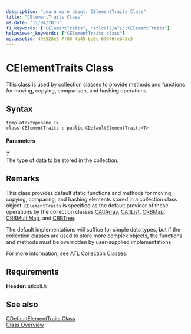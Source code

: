 ```yaml
---
description: "Learn more about: CElementTraits Class"
title: "CElementTraits Class"
ms.date: "11/04/2016"
f1_keywords: ["CElementTraits", "atlcoll/ATL::CElementTraits"]
helpviewer_keywords: ["CElementTraits class"]
ms.assetid: 496528e5-7f80-4b45-be0c-6f646feb43c5
---
```

# CElementTraits Class

This class is used by collection classes to provide methods and functions for moving, copying, comparison, and hashing operations.

## Syntax

```
template<typename T>
class CElementTraits : public CDefaultElementTraits<T>
```

#### Parameters

*T*<br/>
The type of data to be stored in the collection.

## Remarks

This class provides default static functions and methods for moving, copying, comparing, and hashing elements stored in a collection class object. `CElementTraits` is specified as the default provider of these operations by the collection classes [CAtlArray](../../atl/reference/catlarray-class.md), [CAtlList](../../atl/reference/catllist-class.md), [CRBMap](../../atl/reference/crbmap-class.md), [CRBMultiMap](../../atl/reference/crbmultimap-class.md), and [CRBTree](../../atl/reference/crbtree-class.md).

The default implementations will suffice for simple data types, but if the collection classes are used to store more complex objects, the functions and methods must be overridden by user-supplied implementations.

For more information, see [ATL Collection Classes](../../atl/atl-collection-classes.md).

## Requirements

**Header:** atlcoll.h

## See also

[CDefaultElementTraits Class](../../atl/reference/cdefaultelementtraits-class.md)<br/>
[Class Overview](../../atl/atl-class-overview.md)
